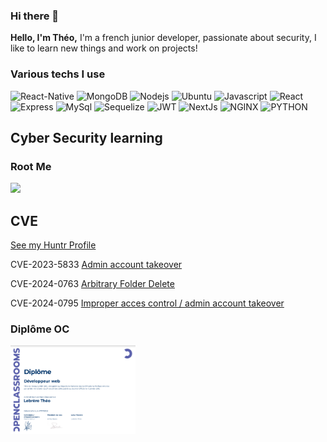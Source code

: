### Hi there 👋

<p>
  <strong>Hello, I'm Théo,</strong> I'm a french junior developer, passionate about security, I like to learn new things and work on projects!
</p>
<h3>Various techs I use</h3>
<p>
  <img alt="React-Native" src="https://img.shields.io/badge/-React--Native-45b8d8?style=for-the-badge&logo=react&logoColor=white" />
  <img alt="MongoDB" src="https://img.shields.io/badge/-MongoDB-13aa52?style=for-the-badge&logo=mongodb&logoColor=white" />
  <img alt="Nodejs" src="https://img.shields.io/badge/-Nodejs-43853d?style=for-the-badge&logo=Node.js&logoColor=white" />
  <img alt="Ubuntu" src="https://img.shields.io/badge/Ubuntu-E95420?style=for-the-badge&logo=ubuntu&logoColor=white" />
  <img alt="Javascript" src="https://img.shields.io/badge/JavaScript-323330?style=for-the-badge&logo=javascript&logoColor=F7DF1E" />
  <img alt="React" src="https://img.shields.io/badge/React-20232A?style=for-the-badge&logo=react&logoColor=61DAFB" />
  <img alt="Express" src="https://img.shields.io/badge/Express.js-404D59?style=for-the-badge" />
  <img alt="MySql" src="https://img.shields.io/badge/MySQL-005C84?style=for-the-badge&logo=mysql&logoColor=white" />
  <img alt="Sequelize" src="https://img.shields.io/badge/sequelize-323330?style=for-the-badge&logo=sequelize&logoColor=blue" />
  <img alt="JWT" src="https://img.shields.io/badge/JWT-black?style=for-the-badge&logo=JSON%20web%20tokens" />
  <img alt="NextJs" src="https://img.shields.io/badge/Next-black?style=for-the-badge&logo=next.js&logoColor=white" /> 
  <img alt="NGINX" src="https://img.shields.io/badge/nginx-%23009639.svg?style=for-the-badge&logo=nginx&logoColor=white" /> 
  <img alt="PYTHON" src="https://img.shields.io/badge/Python-3776AB?style=for-the-badge&logo=python&logoColor=white" /> 
  
</p>
<h2>Cyber Security learning</h2>

<h3>Root Me</h3>
<a href="https://www.root-me.org/raltheo"><img src="https://root-me-diff.vercel.app/rm-gh?nickname=raltheo&style=midnight&gstats=show"></a>
<br>

## CVE
[See my Huntr Profile](https://huntr.com/users/raltheo)

CVE-2023-5833
[Admin account takeover](https://huntr.com/bounties/00ec6847-125b-43e9-9658-d3cace1751d6)

CVE-2024-0763
[Arbitrary Folder Delete](https://huntr.com/bounties/25a2f487-5a9c-4c7f-a2d3-b0527db73ea5)

CVE-2024-0795
[Improper acces control / admin account takeover](https://huntr.com/bounties/f69e3307-7b44-4776-ac60-2990990723ec)


<h3>Diplôme OC</h3>
<img alt="Diplome" src="https://raw.githubusercontent.com/cobaltium360/Dipl-me/main/diplome.png" style="width: 200px;"/>


